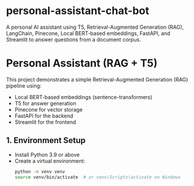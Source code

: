 # personal-assistant-chat-bot
A personal AI assistant using T5, Retrieval-Augmented Generation (RAG), LangChain, Pinecone, Local BERT-based embeddings, FastAPI, and Streamlit to answer questions from a document corpus.

# Personal Assistant (RAG + T5)

This project demonstrates a simple Retrieval-Augmented Generation (RAG) pipeline using:
- Local BERT-based embeddings (sentence-transformers)
- T5 for answer generation
- Pinecone for vector storage
- FastAPI for the backend
- Streamlit for the frontend

## 1. Environment Setup

- Install Python 3.9 or above
- Create a virtual environment:
  ```bash
  python -m venv venv
  source venv/bin/activate  # or venv\Scripts\activate on Windows
